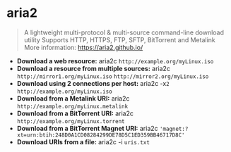 # aria2
> A lightweight multi-protocol & multi-source command-line download utility
> Supports HTTP, HTTPS, FTP, SFTP, BitTorrent and Metalink
> More information: <https://aria2.github.io/>
- **Download a web resource:**
aria2c `http://example.org/myLinux.iso`
- **Download a resource from multiple sources:**
aria2c `http://mirror1.org/myLinux.iso` `http://mirror2.org/myLinux.iso`
- **Download using 2 connections per host:**
aria2c -x`2` `http://example.org/myLinux.iso`
- **Download from a Metalink URI:**
aria2c `http://example.org/myLinux.metalink`
- **Download from a BitTorrent URI:**
aria2c `http://example.org/myLinux.torrent`
- **Download from a BitTorrent Magnet URI:**
aria2c `'magnet:?xt=urn:btih:248D0A1CD08284299DE78D5C1ED359BB46717D8C'`
- **Download URIs from a file:**
aria2c -i `uris.txt`

